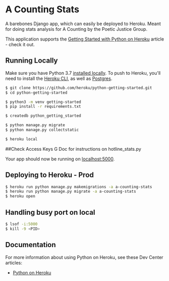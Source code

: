 # A Counting Stats
A barebones Django app, which can easily be deployed to Heroku. Meant for doing stats analysis for A Counting by the Poetic Justice Group.

This application supports the [Getting Started with Python on Heroku](https://devcenter.heroku.com/articles/getting-started-with-python) article - check it out.

## Running Locally

Make sure you have Python 3.7 [installed locally](http://install.python-guide.org). To push to Heroku, you'll need to install the [Heroku CLI](https://devcenter.heroku.com/articles/heroku-cli), as well as [Postgres](https://devcenter.heroku.com/articles/heroku-postgresql#local-setup).

```sh
$ git clone https://github.com/heroku/python-getting-started.git
$ cd python-getting-started

$ python3 -m venv getting-started
$ pip install -r requirements.txt

$ createdb python_getting_started

$ python manage.py migrate
$ python manage.py collectstatic

$ heroku local
```

##Check Access Keys G Doc for instructions on hotline_stats.py

Your app should now be running on [localhost:5000](http://localhost:5000/).


## Deploying to Heroku - Prod

```sh
$ heroku run python manage.py makemigrations -a a-counting-stats
$ heroku run python manage.py migrate -a a-counting-stats
$ heroku open
```

## Handling busy port on local
```sh
$ lsof -i:5000
$ kill -9 <PID>
```

## Documentation

For more information about using Python on Heroku, see these Dev Center articles:

- [Python on Heroku](https://devcenter.heroku.com/categories/python)
